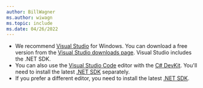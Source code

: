 ```yaml
---
author: BillWagner
ms.author: wiwagn
ms.topic: include
ms.date: 04/26/2022
---
```


- We recommend [Visual Studio](https://visualstudio.com) for Windows. You can download a free version from the [Visual Studio downloads page](https://visualstudio.microsoft.com/downloads). Visual Studio includes the .NET SDK.
- You can also use the [Visual Studio Code](https://code.visualstudio.com) editor with the [C# DevKit](https://marketplace.visualstudio.com/items?itemName=ms-dotnettools.csdevkit). You'll need to install the latest [.NET SDK](https://dotnet.microsoft.com/download) separately.
- If you prefer a different editor, you need to install the latest [.NET SDK](https://dotnet.microsoft.com/download).
